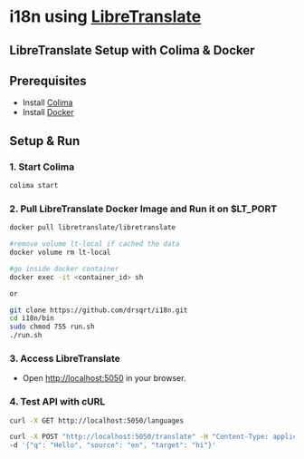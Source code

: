 # i18n using [LibreTranslate](https://github.com/LibreTranslate/LibreTranslate)

## LibreTranslate Setup with Colima & Docker

## Prerequisites
- Install [Colima](https://github.com/abiosoft/colima)
- Install [Docker](https://www.docker.com/)

## Setup & Run

### 1. Start Colima
```sh
colima start
```

### 2. Pull LibreTranslate Docker Image and Run it on $LT_PORT
```sh
docker pull libretranslate/libretranslate

#remove volume lt-local if cached the data
docker volume rm lt-local

#go inside docker container
docker exec -it <container_id> sh

or 

git clone https://github.com/drsqrt/i18n.git
cd i18n/bin
sudo chmod 755 run.sh
./run.sh
```

### 3. Access LibreTranslate
- Open [http://localhost:5050](http://localhost:5050) in your browser.

### 4. Test API with cURL
```sh
curl -X GET http://localhost:5050/languages

curl -X POST "http://localhost:5050/translate" -H "Content-Type: application/json" \
-d '{"q": "Hello", "source": "en", "target": "hi"}'
```



